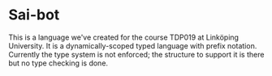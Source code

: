 Sai-bot
========
This is a language we've created for the course TDP019 at Linköping University.
It is a dynamically-scoped typed language with prefix notation.
Currently the type system is not enforced; the structure to support it is there but no type checking is done.

